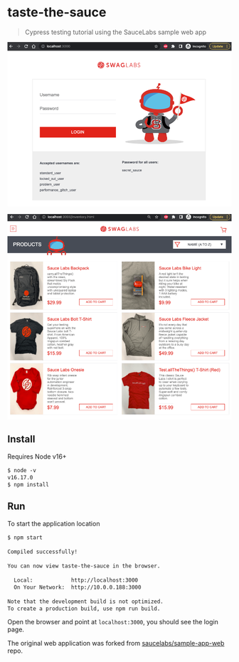 # taste-the-sauce

> Cypress testing tutorial using the SauceLabs sample web app

![Store login](./images/store1.png)

![Store inventory](./images/store2.png)

## Install

Requires Node v16+

```
$ node -v
v16.17.0
$ npm install
```

## Run

To start the application location

```
$ npm start

Compiled successfully!

You can now view taste-the-sauce in the browser.

  Local:            http://localhost:3000
  On Your Network:  http://10.0.0.188:3000

Note that the development build is not optimized.
To create a production build, use npm run build.
```

Open the browser and point at `localhost:3000`, you should see the login page.

The original web application was forked from [saucelabs/sample-app-web](https://github.com/saucelabs/sample-app-web) repo.
